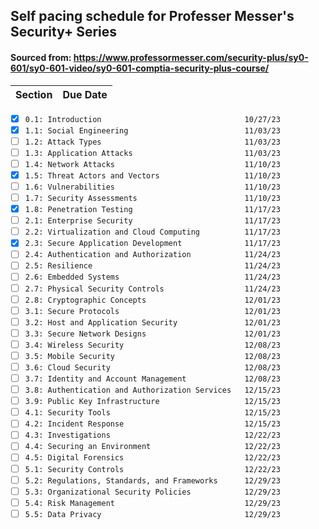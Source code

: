 ## Self pacing schedule for Professer Messer's Security+ Series
#### Sourced from: https://www.professormesser.com/security-plus/sy0-601/sy0-601-video/sy0-601-comptia-security-plus-course/

|Section                                              |Due Date|
|-----------------------------------------------------|--------|
- [X] ```0.1: Introduction                                10/27/23```
- [X] ```1.1: Social Engineering                          11/03/23```
- [ ] ```1.2: Attack Types                                11/03/23```
- [ ] ```1.3: Application Attacks                         11/03/23```
- [ ] ```1.4: Network Attacks                             11/10/23```
- [X] ```1.5: Threat Actors and Vectors                   11/10/23```
- [ ] ```1.6: Vulnerabilities                             11/10/23```
- [ ] ```1.7: Security Assessments                        11/10/23```
- [X] ```1.8: Penetration Testing                         11/17/23```
- [ ] ```2.1: Enterprise Security                         11/17/23```
- [ ] ```2.2: Virtualization and Cloud Computing          11/17/23```
- [X] ```2.3: Secure Application Development              11/17/23```
- [ ] ```2.4: Authentication and Authorization            11/24/23```
- [ ] ```2.5: Resilience                                  11/24/23```
- [ ] ```2.6: Embedded Systems                            11/24/23```
- [ ] ```2.7: Physical Security Controls                  11/24/23```
- [ ] ```2.8: Cryptographic Concepts                      12/01/23```
- [ ] ```3.1: Secure Protocols                            12/01/23```
- [ ] ```3.2: Host and Application Security               12/01/23```
- [ ] ```3.3: Secure Network Designs                      12/01/23```
- [ ] ```3.4: Wireless Security                           12/08/23```
- [ ] ```3.5: Mobile Security                             12/08/23```
- [ ] ```3.6: Cloud Security                              12/08/23```
- [ ] ```3.7: Identity and Account Management             12/08/23```
- [ ] ```3.8: Authentication and Authorization Services   12/15/23```
- [ ] ```3.9: Public Key Infrastructure                   12/15/23```
- [ ] ```4.1: Security Tools                              12/15/23```
- [ ] ```4.2: Incident Response                           12/15/23```
- [ ] ```4.3: Investigations                              12/22/23```
- [ ] ```4.4: Securing an Environment                     12/22/23```
- [ ] ```4.5: Digital Forensics                           12/22/23```
- [ ] ```5.1: Security Controls                           12/22/23```
- [ ] ```5.2: Regulations, Standards, and Frameworks      12/29/23```
- [ ] ```5.3: Organizational Security Policies            12/29/23```
- [ ] ```5.4: Risk Management                             12/29/23```
- [ ] ```5.5: Data Privacy                                12/29/23```
